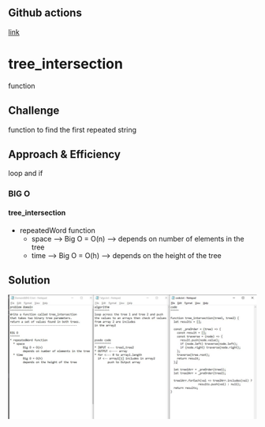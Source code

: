 ## Github actions
[link](https://github.com/ruwaid-401-advanced-javascript/data-structures-and-algorithms/pull/24/checks)

# tree_intersection
function

## Challenge

function to find the first repeated string

## Approach & Efficiency
loop and if

### BIG O
#### tree_intersection
* repeatedWord function 
  * space --> Big O = O(n) --> depends on number of elements in the tree
  * time --> Big O = O(h) --> depends on the height of the tree

## Solution

![UML](../../../assets/tree_intersection.JPG)